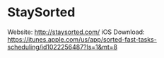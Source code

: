 # StaySorted

Website: http://staysorted.com/
iOS Download: https://itunes.apple.com/us/app/sorted-fast-tasks-scheduling/id1022256487?ls=1&mt=8
